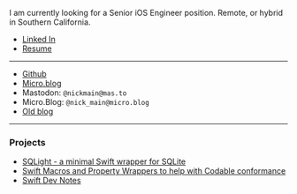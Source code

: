 I am currently looking for a Senior iOS Engineer position.
Remote, or hybrid in Southern California.

* [Linked In](https://www.linkedin.com/in/davidnickmain/)
* [Resume](https://github.com/nickmain/nickmain.github.io/blob/primary/assets/resume2024-redacted.pdf)

---

* [Github](https://github.com/nickmain)
* [Micro.blog](https://nick-main.micro.blog)
* Mastodon: `@nickmain@mas.to`
* Micro.Blog: `@nick_main@micro.blog`
* [Old blog](http://epistemologicalengineering.blogspot.com)

---

### Projects

* [SQLight - a minimal Swift wrapper for SQLite](https://hello.nickmain.com/SQLight/documentation/sqlight/)
* [Swift Macros and Property Wrappers to help with Codable conformance](https://hello.nickmain.com/Codability/documentation/codability)
* [Swift Dev Notes](https://hello.nickmain.com/SwiftDevNotes/documentation/swiftdevnotes)
